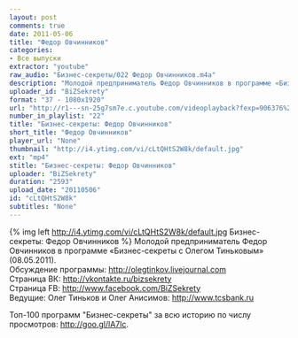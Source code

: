 ```yaml
---
layout: post
comments: true
date: 2011-05-06
title: "Федор Овчинников"
categories:
- Все выпуски
extractor: "youtube"
raw_audio: "Бизнес-секреты/022 Федор Овчинников.m4a"
description: "Молодой предприниматель Федор Овчинников в программе «Бизнес-секреты с Олегом Тиньковым» (08.05.2011).\nОбсуждение программы: http://olegtinkov.livejournal.com\nСтраница ВК: http://vkontakte.ru/bizsekrety\nСтраница FB: http://www.facebook.com/BiZSekrety\nВедущие: Олег Тиньков и Олег Анисимов: http://www.tcsbank.ru\n\nТоп-100 программ \"Бизнес-секреты\" за всю историю по числу просмотров: http://goo.gl/lA7lc."
uploader_id: "BiZSekrety"
format: "37 - 1080x1920"
url: "http://r1---sn-25g7sm7e.c.youtube.com/videoplayback?fexp=906376%2C904825%2C914058%2C913804%2C920704%2C912806%2C902000%2C922403%2C922405%2C929901%2C913605%2C925006%2C906938%2C931202%2C908529%2C920201%2C930101%2C906834%2C913570%2C901451&newshard=yes&ratebypass=yes&itag=37&key=yt1&ip=92.255.182.31&upn=RyLVTg_r_xs&ipbits=8&ms=au&cp=U0hVR1NQVF9MUUNONV9LSlhJOjdmWWlSS2syMkNY&sparams=cp%2Cid%2Cip%2Cipbits%2Citag%2Cratebypass%2Csource%2Cupn%2Cexpire&source=youtube&mv=m&id=70bb501ed4b65bc9&expire=1362356877&sver=3&mt=1362330313&signature=5D95D6F85CF068DE3B09908589E125B60558955D.33C6AB2D48D44066E8E47AE49DF18F4A1E9DAA7F"
number_in_playlist: "22"
title: "Бизнес-секреты: Федор Овчинников"
short_title: "Федор Овчинников"
player_url: "None"
thumbnail: "http://i4.ytimg.com/vi/cLtQHtS2W8k/default.jpg"
ext: "mp4"
stitle: "Бизнес-секреты: Федор Овчинников"
uploader: "BiZSekrety"
duration: "2593"
upload_date: "20110506"
id: "cLtQHtS2W8k"
subtitles: "None"
---
```


{% img left http://i4.ytimg.com/vi/cLtQHtS2W8k/default.jpg Бизнес-секреты: Федор Овчинников %}
Молодой предприниматель Федор Овчинников в программе «Бизнес-секреты с Олегом Тиньковым» (08.05.2011).  
Обсуждение программы: http://olegtinkov.livejournal.com  
Страница ВК: http://vkontakte.ru/bizsekrety  
Страница FB: http://www.facebook.com/BiZSekrety  
Ведущие: Олег Тиньков и Олег Анисимов: http://www.tcsbank.ru  
  
Топ-100 программ "Бизнес-секреты" за всю историю по числу просмотров: http://goo.gl/lA7lc.